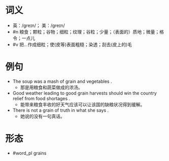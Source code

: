 # 词义
- 英：/ɡreɪn/； 美：/ɡreɪn/
- #n 粮食；颗粒；谷物；细粒；纹理；谷粒；少量；（表面的）质地；微量；格令；一点儿
- #v 把…作成细粒；使(皮等)表面粗糙；染透；刮去(皮上的)毛
# 例句
- The soup was a mash of grain and vegetables .
	- 那是用粮食和蔬菜做成的浓汤。
- Good weather leading to good grain harvests should win the country relief from food shortages .
	- 能带来粮食丰收的好天气应该可以让该国的缺粮状况得到缓解。
- There is not a grain of truth in what she says .
	- 她说的没有一句真话。
# 形态
- #word_pl grains
